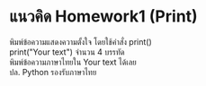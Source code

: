 # แนวคิด Homework1 (Print)
พิมพ์ข้อความแสดงความตั้งใจ โดยใช้คำสั่ง print()\
print("Your text") จำนวน 4 บรรทัด\
พิมพ์ข้อความภาษาไทยใน Your text ได้เลย\
ปล. Python รองรับภาษาไทย
